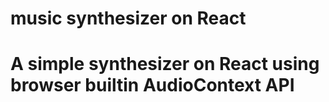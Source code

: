 # music synthesizer on React
# A simple synthesizer on React using browser builtin AudioContext API

